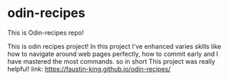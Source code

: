 # odin-recipes
This is Odin-recipes repo!

This is odin recipes project!
In this project I've enhanced varies skills like how to navigate around web pages perfectly, how to commit early and I have mastered the most commands. so in short This project was really helpful! 
 link: https://faustin-king.github.io/odin-recipes/
